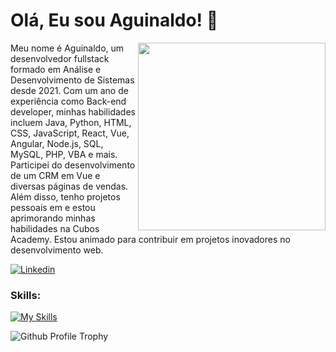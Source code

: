 # Olá, Eu sou Aguinaldo! :dart:

<img src="https://github.com/AguinaldoBorges/AguinaldoBorges/assets/74510307/c9d50825-4aef-411e-b327-062b914dabde" width="300px" align="right" >


Meu nome é Aguinaldo, um desenvolvedor fullstack formado em Análise e Desenvolvimento de Sistemas desde 2021. Com um ano de experiência como Back-end developer, minhas habilidades incluem Java, Python, HTML, CSS, JavaScript, React, Vue, Angular, Node.js, SQL, MySQL, PHP, VBA e mais. Participei do desenvolvimento de um CRM em Vue e diversas páginas de vendas. Além disso, tenho projetos pessoais em e estou aprimorando minhas habilidades na Cubos Academy. Estou animado para contribuir em projetos inovadores no desenvolvimento web.

[![Linkedin](https://img.shields.io/badge/LinkedIn-0077B5?style=flat&logo=linkedin)](https://www.linkedin.com/in/aguinaldo-borges-dev/)

### Skills:

[![My Skills](https://skillicons.dev/icons?i=python,java,js,html,css,bootstrap,react,vue,angular,nodejs,mysql,postgres,php,wordpress,docker)](https://skillicons.dev)


![Github Profile Trophy](https://github-profile-trophy.vercel.app/?username=AguinaldoBorges&theme=onedark&no-frame=true&no-bg=true&margin-w=4)



